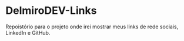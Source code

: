# DelmiroDEV-Links
 Repoistório para o projeto onde irei mostrar meus links de rede sociais, LinkedIn e GitHub.
